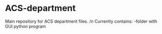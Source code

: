 # ACS-department
Main repository for ACS department files. /n
Currently contains:
-folder with GUI python program
